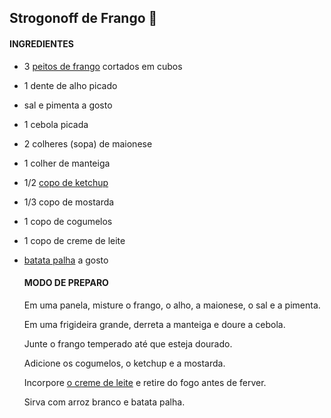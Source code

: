 ## Strogonoff de Frango :chicken:

#### INGREDIENTES

- 3 [peitos de frango](https://www.tudogostoso.com.br/receita/10254-fricasse-de-frango.html) cortados em cubos

- 1 dente de alho picado

- sal e pimenta a gosto

- 1 cebola picada

- 2 colheres (sopa) de maionese

- 1 colher de manteiga

- 1/2 [copo de ketchup](https://blog.tudogostoso.com.br/cardapios/ketchup-caseiro/)

- 1/3 copo de mostarda

- 1 copo de cogumelos

- 1 copo de creme de leite

- [batata palha](https://blog.tudogostoso.com.br/cardapios/receitas-faceis/receitas-com-batata-palha/) a gosto

  #### MODO DE PREPARO

  Em uma panela, misture o frango, o alho, a maionese, o sal e a pimenta.

  Em uma frigideira grande, derreta a manteiga e doure a cebola.

  Junte o frango temperado até que esteja dourado.

  Adicione os cogumelos, o ketchup e a mostarda.

  Incorpore [o creme de leite](https://blog.tudogostoso.com.br/dicas-de-cozinha/creme-de-leite-fresco-caseiro-de-caixinha-e-mais/) e retire do fogo antes de ferver.

  Sirva com arroz branco e batata palha.

